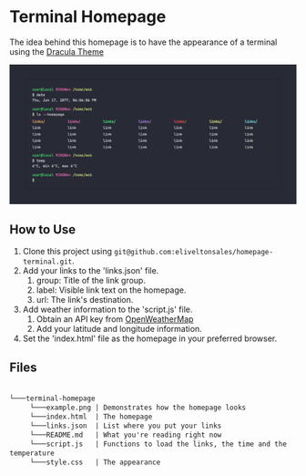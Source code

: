 # Terminal Homepage

The idea behind this homepage is to have the appearance of a terminal using the   [Dracula Theme](https://github.com/dracula/dracula-theme)

![plot](/terminal-homepage.png)
 
## How to Use
 
1. Clone this project using `git@github.com:eliveltonsales/homepage-terminal.git`.
2. Add your links to the 'links.json' file.
	1. group: Title of the link group.
	2. label: Visible link text on the homepage.
	3. url: The link's destination.
3. Add weather information to the 'script.js' file.
	1. Obtain an API key from [OpenWeatherMap](https://openweathermap.org/)
	2. Add your latitude and longitude information.
4. Set the 'index.html' file as the homepage in your preferred browser.

## Files

```

└───terminal-homepage
     └───example.png | Demonstrates how the homepage looks
     └───index.html  | The homepage
     └───links.json  | List where you put your links
     └───README.md   | What you're reading right now
     └───script.js   | Functions to load the links, the time and the temperature
     └───style.css   | The appearance

```
